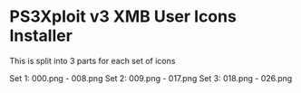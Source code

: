 # PS3Xploit v3 XMB User Icons Installer

This is split into 3 parts for each set of icons

Set 1: 000.png - 008.png
Set 2: 009.png - 017.png
Set 3: 018.png - 026.png